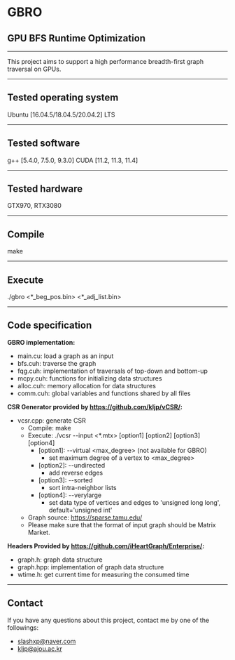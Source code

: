 # GBRO
## GPU BFS Runtime Optimization
---
This project aims to support a high performance breadth-first graph traversal on GPUs.

---
Tested operating system
-----
Ubuntu \[16.04.5/18.04.5/20.04.2\] LTS

---
Tested software
-----
g++ \[5.4.0, 7.5.0, 9.3.0\] CUDA \[11.2, 11.3, 11.4\]

---
Tested hardware
-----
GTX970, RTX3080

---
Compile
-----
make

---
Execute
-----
./gbro \<\*_beg_pos.bin\> \<\*_adj_list.bin\>

---
Code specification
-----
__GBRO implementation:__
- main.cu: load a graph as an input
- bfs.cuh: traverse the graph
- fqg.cuh: implementation of traversals of top-down and bottom-up
- mcpy.cuh: functions for initializing data structures
- alloc.cuh: memory allocation for data structures
- comm.cuh: global variables and functions shared by all files

__CSR Generator provided by https://github.com/kljp/vCSR/:__
- vcsr.cpp: generate CSR
    - Compile: make
    - Execute: ./vcsr --input \<\*.mtx\> \[option1\] \[option2\] \[option3\] \[option4\]
      - \[option1\]: --virtual \<max\_degree\> \(not available for GBRO\)
        - set maximum degree of a vertex to \<max\_degree\>
      - \[option2\]: --undirected
        - add reverse edges
      - \[option3\]: --sorted
        - sort intra-neighbor lists
      - \[option4\]: --verylarge
        - set data type of vertices and edges to 'unsigned long long', default='unsigned int'
    - Graph source: https://sparse.tamu.edu/
    - Please make sure that the format of input graph should be Matrix Market.

__Headers Provided by https://github.com/iHeartGraph/Enterprise/:__
- graph.h: graph data structure
- graph.hpp: implementation of graph data structure
- wtime.h: get current time for measuring the consumed time
---
Contact
-----
If you have any questions about this project, contact me by one of the followings:
- slashxp@naver.com
- kljp@ajou.ac.kr